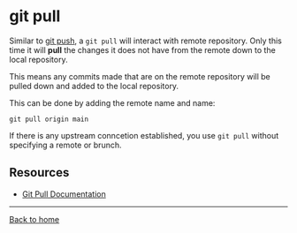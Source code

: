 # git pull

Similar to [git push](./Push.md), a `git pull` will interact with remote repository. Only this time it will **pull** the changes it does not have from the remote down to the local repository.

This means any commits made that are on the remote repository will be pulled down and added to the local repository.

This can be done by adding the remote name and name:
```
git pull origin main
```

If there is any upstream conncetion established, you use `git pull` without specifying a remote or brunch.

## Resources

- [Git Pull Documentation](https://git-scm.com/docs/git-pull)

---

[Back to home](../README.md)